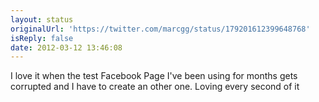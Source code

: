 ```yaml
---
layout: status
originalUrl: 'https://twitter.com/marcgg/status/179201612399648768'
isReply: false
date: 2012-03-12 13:46:08
---
```


I love it when the test Facebook Page I've been using for months gets corrupted and I have to create an other one. Loving every second of it
